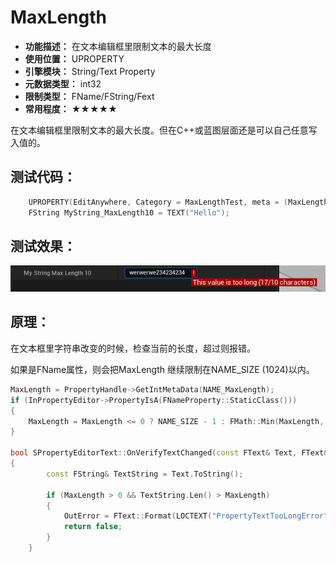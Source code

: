 ﻿# MaxLength

- **功能描述：** 在文本编辑框里限制文本的最大长度
- **使用位置：** UPROPERTY
- **引擎模块：** String/Text Property
- **元数据类型：** int32
- **限制类型：** FName/FString/Fext
- **常用程度：** ★★★★★

在文本编辑框里限制文本的最大长度。但在C++或蓝图层面还是可以自己任意写入值的。

## 测试代码：

```cpp
	UPROPERTY(EditAnywhere, Category = MaxLengthTest, meta = (MaxLength = 10))
	FString MyString_MaxLength10 = TEXT("Hello");
```

## 测试效果：

![Untitled](Untitled.png)

## 原理：

在文本框里字符串改变的时候，检查当前的长度，超过则报错。

如果是FName属性，则会把MaxLength 继续限制在NAME_SIZE (1024)以内。

```cpp
MaxLength = PropertyHandle->GetIntMetaData(NAME_MaxLength);
if (InPropertyEditor->PropertyIsA(FNameProperty::StaticClass()))
{
	MaxLength = MaxLength <= 0 ? NAME_SIZE - 1 : FMath::Min(MaxLength, NAME_SIZE - 1);
}

bool SPropertyEditorText::OnVerifyTextChanged(const FText& Text, FText& OutError)
{
		const FString& TextString = Text.ToString();

		if (MaxLength > 0 && TextString.Len() > MaxLength)
		{
			OutError = FText::Format(LOCTEXT("PropertyTextTooLongError", "This value is too long ({0}/{1} characters)"), TextString.Len(), MaxLength);
			return false;
		}
	}
```